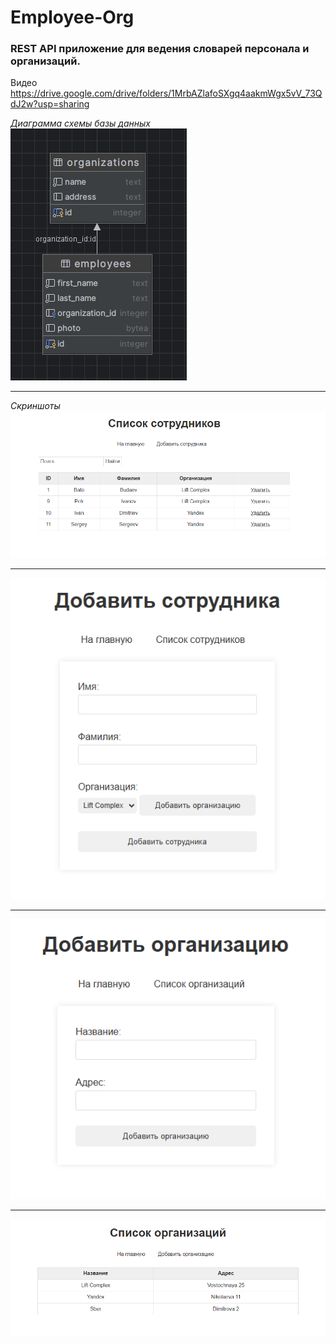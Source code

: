 # Employee-Org
### REST API приложение для ведения словарей персонала и организаций.
Видео https://drive.google.com/drive/folders/1MrbAZlafoSXgq4aakmWgx5vV_73QdJ2w?usp=sharing  
  
_Диаграмма схемы базы данных_  
![img.png](assets/img.png)  
___
_Скриншоты_
![img_2.png](assets/img_2.png)
___
![img_1.png](assets/img_1.png)
___
![img_3.png](assets/img_3.png)
___
![img_4.png](assets/img_4.png)